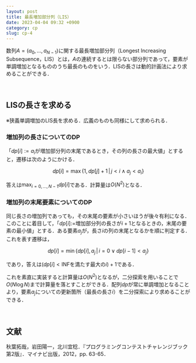 ```yaml
---
layout: post
title: 最長増加部分列（LIS）
date: 2023-04-04 09:32 +0900
category: cp
slug: cp-4
---
```


数列$A=(a_0,...,a_{N-1})$に関する最長増加部分列（Longest Increasing Subsequence，LIS）とは，$A$の連続するとは限らない部分列であって，要素が単調増加となるもののうち最長のものをいう．LISの長さは動的計画法により求めることができる．

<br>

## LISの長さを求める

※狭義単調増加のLIS長を求める．広義のものも同様にして求められる．

### 増加列の長さについてのDP

「$dp[i]:=a_i$が増加部分列の末尾であるとき，その列の長さの最大値」とすると，遷移は次のようにかける．

$$
    dp[i] = \max\{1, dp[j]+1 \, | \, j < i \land a_j < a_i\}
$$

答えは$\displaystyle\max_{i=0,...,N-1} dp[i]$である．計算量は$O(N^2)$となる．

### 増加列の末尾要素についてのDP

同じ長さの増加列であっても，その末尾の要素が小さいほうが後々有利になる．このことに着目して，「$dp[i]:=$増加部分列の長さが$i+1$となるときの，末尾の要素の最小値」とする．ある要素$a_j$が，長さ$i$の列の末尾となるかを順に判定する．これを表す遷移は，

$$
    dp[i] = \min\{dp[i], a_j  \, | \, i=0 \lor dp[i-1] < a_j \}
$$

であり，答えは$(dp[i] < \textrm{INF}$を満たす最大の$i)+1$である．

これを素直に実装すると計算量は$O(N^2)$となるが，二分探索を用いることで$O(N\log{N})$まで計算量を落とすことができる．配列$dp$が常に単調増加となることより，要素$a_j$についての更新箇所（最長の長さ$i$）を二分探索により求めることができる．

<br>

## 文献

秋葉拓哉，岩田陽一，北川宜稔．『プログラミングコンテストチャレンジブック 第2版』．マイナビ出版，2012，pp. 63-65．